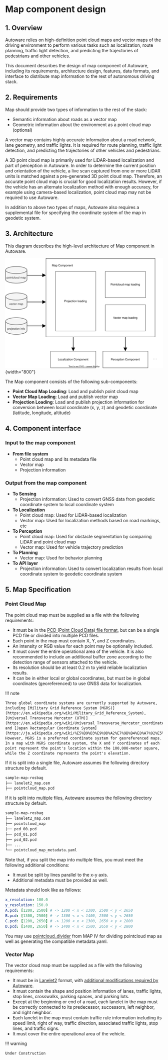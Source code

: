# Map component design

## 1. Overview

Autoware relies on high-definition point cloud maps and vector maps of the driving environment to perform various tasks such as localization, route planning, traffic light detection, and predicting the trajectories of pedestrians and other vehicles.

This document describes the design of map component of Autoware, including its requirements, architecture design, features, data formats, and interface to distribute map information to the rest of autonomous driving stack.

## 2. Requirements

Map should provide two types of information to the rest of the stack:

- Semantic information about roads as a vector map
- Geometric information about the environment as a point cloud map (optional)

A vector map contains highly accurate information about a road network, lane geometry, and traffic lights. It is required for route planning, traffic light detection, and predicting the trajectories of other vehicles and pedestrians.

A 3D point cloud map is primarily used for LiDAR-based localization and part of perception in Autoware. In order to determine the current position and orientation of the vehicle, a live scan captured from one or more LiDAR units is matched against a pre-generated 3D point cloud map. Therefore, an accurate point cloud map is crucial for good localization results. However, if the vehicle has an alternate localization method with enough accuracy, for example using camera-based localization, point cloud map may not be required to use Autoware.

In addition to above two types of maps, Autoware also requires a supplemental file for specifying the coordinate system of the map in geodetic system.

## 3. Architecture

This diagram describes the high-level architecture of Map component in Autoware.

![map component architecture](image/high-level-map-diagram.drawio.svg){width="800"}

The Map component consists of the following sub-components:

- **Point Cloud Map Loading**: Load and publish point cloud map
- **Vector Map Loading**: Load and publish vector map
- **Projection Loading**: Load and publish projection information for conversion between local coordinate (x, y, z) and geodetic coordinate (latitude, longitude, altitude)


## 4. Component interface

### Input to the map component
- **From file system**
  - Point cloud map and its metadata file
  - Vector map
  - Projection information

### Output from the map component
- **To Sensing**
  - Projection information: Used to convert GNSS data from geodetic coordinate system to local coordinate system
- **To Localization**
  - Point cloud map: Used for LiDAR-based localization
  - Vector map: Used for localization methods based on road markings, etc
- **To Perception**
  - Point cloud map: Used for obstacle segmentation by comparing LiDAR and point cloud map
  - Vector map: Used for vehicle trajectory prediction
- **To Planning**
  - Vector map: Used for behavior planning
- **To API layer**
  - Projection information: Used to convert localization results from local coordinate system to geodetic coordinate system

## 5. Map Specification

### Point Cloud Map

The point cloud map must be supplied as a file with the following requirements:

- It must be in the [PCD (Point Cloud Data) file format](https://pointclouds.org/documentation/tutorials/pcd_file_format.html), but can be a single PCD file or divided into multiple PCD files.
- Each point in the map must contain X, Y, and Z coordinates.
- An intensity or RGB value for each point may be optionally included.
- It must cover the entire operational area of the vehicle. It is also recommended to include an additional buffer zone according to the detection range of sensors attached to the vehicle.
- Its resolution should be at least 0.2 m to yield reliable localization results.
- It can be in either local or global coordinates, but must be in global coordinates (georeferenced) to use GNSS data for localization.

!!! note

    Three global coordinate systems are currently supported by Autoware, including [Military Grid Reference System (MGRS)](https://en.wikipedia.org/wiki/Military_Grid_Reference_System), [Universal Transverse Mercator (UTM)](https://en.wikipedia.org/wiki/Universal_Transverse_Mercator_coordinate_system), and [Japan Rectangular Coordinate System](https://ja.wikipedia.org/wiki/%E5%B9%B3%E9%9D%A2%E7%9B%B4%E8%A7%92%E5%BA%A7%E6%A8%99%E7%B3%BB).
    However, MGRS is a preferred coordinate system for georeferenced maps.
    In a map with MGRS coordinate system, the X and Y coordinates of each point represent the point's location within the 100,000-meter square, while the Z coordinate represents the point's elevation.

If it is split into a single file, Autoware assumes the following directory structure by default.

```bash
sample-map-rosbag
├── lanelet2_map.osm
├── pointcloud_map.pcd
```

If it is split into multiple files, Autoware assumes the following directory structure by default.

```bash
sample-map-rosbag
├── lanelet2_map.osm
├── pointcloud_map
├── pcd_00.pcd
├── pcd_01.pcd
├── pcd_02.pcd
├── ...
└── pointcloud_map_metadata.yaml
```

Note that, if you split the map into multiple files, you must meet the following additional conditions:

- It must be split by lines parallel to the x-y axis.
- Additional metadata must be provided as well.

Metadata should look like as follows:

```yaml
x_resolution: 100.0
y_resolution: 150.0
A.pcd: [1200, 2500] # -> 1200 < x < 1300, 2500 < y < 2650
B.pcd: [1300, 2500] # -> 1300 < x < 1400, 2500 < y < 2650
C.pcd: [1200, 2650] # -> 1200 < x < 1300, 2650 < y < 2800
D.pcd: [1400, 2650] # -> 1400 < x < 1500, 2650 < y < 2800
```

You may use [pointcloud_divider](https://github.com/MapIV/pointcloud_divider) from MAP IV for dividing pointcloud map as well as generating the compatible metadata.yaml.

### Vector Map

The vector cloud map must be supplied as a file with the following requirements:

- It must be in [Lanelet2](https://github.com/fzi-forschungszentrum-informatik/Lanelet2) format, with [additional modifications required by Autoware](https://github.com/autowarefoundation/autoware_common/blob/main/tmp/lanelet2_extension/docs/lanelet2_format_extension.md).
- It must contain the shape and position information of lanes, traffic lights, stop lines, crosswalks, parking spaces, and parking lots.
- Except at the beginning or end of a road, each lanelet in the map must be correctly connected to its predecessor, successors, left neighbor, and right neighbor.
- Each lanelet in the map must contain traffic rule information including its speed limit, right of way, traffic direction, associated traffic lights, stop lines, and traffic signs.
- It must cover the entire operational area of the vehicle.

!!! warning

    Under Construction
